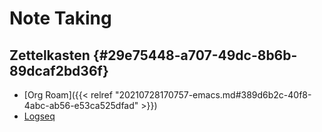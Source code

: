 # Note Taking


## Zettelkasten {#29e75448-a707-49dc-8b6b-89dcaf2bd36f}

-   [Org Roam]({{< relref "20210728170757-emacs.md#389d6b2c-40f8-4abc-ab56-e53ca525dfad" >}})
-   [Logseq](https://logseq.com/)
